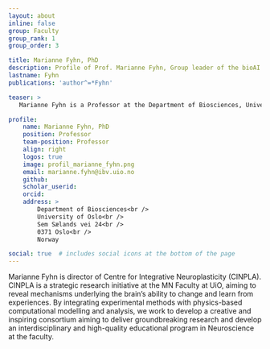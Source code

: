 ```yaml
---
layout: about
inline: false
group: Faculty
group_rank: 1
group_order: 3

title: Marianne Fyhn, PhD
description: Profile of Prof. Marianne Fyhn, Group leader of the bioAI group.
lastname: Fyhn
publications: 'author^=*Fyhn'

teaser: >
   Marianne Fyhn is a Professor at the Department of Biosciences, University of Oslo and co-founder of the bioAI group.

profile:
    name: Marianne Fyhn, PhD
    position: Professor
    team-position: Professor
    align: right 
    logos: true
    image: profil_marianne_fyhn.png
    email: marianne.fyhn@ibv.uio.no
    github:
    scholar_userid:
    orcid:
    address: >
        Department of Biosciences<br />
        University of Oslo<br />
        Sem Sælands vei 24<br />
        0371 Oslo<br />
        Norway

social: true  # includes social icons at the bottom of the page        
---
```


Marianne Fyhn is director of Centre for Integrative Neuroplasticity (CINPLA). CINPLA is a strategic research initiative at the MN Faculty at UiO, aiming to reveal mechanisms underlying the brain’s ability to change and learn from experiences. By integrating experimental methods with physics-based computational modelling and analysis, we work to develop a creative and inspiring consortium aiming to deliver groundbreaking research and develop an interdisciplinary and high-quality educational program in Neuroscience at the faculty.
